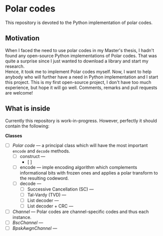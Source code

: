 # Polar codes
This repository is devoted to the Python implementation of polar codes.

## Motivation
When I faced the need to use polar codes in my Master's thesis, I hadn't found any open-source Python implementations of Polar codes.
That was quite a surprise since I just wanted to download a library and start my research.  
Hence, it took me to implement Polar codes myself.
Now, I want to help anybody who will further have a need in Python implementation and I start this project.
This is my first open-source project, I don't have too much experience, but hope it will go well. 
Comments, remarks and pull requests are welcome!

## What is inside

Currently this repository is work-in-progress. However, perfectly it should contain the following:

**Classes**
- [ ] *Polar code* — a principal class which will have the most important `encode` and `decode` methods.
    - [ ] construct — 
        - [ ] 
    - [ ] encode — imple encoding algorithm which complements informational bits with frozen ones and applies a polar transform to the resulting codeword.
    - [ ] decode — 
        - [ ] Successive Cancellation (SC) —
        - [ ] Tal-Vardy (TVD) —
        - [ ] List decoder — 
        - [ ] List decoder + CRC — 
- [ ] *Channel* — Polar codes are channel-specific codes and thus each instance.
- [ ] *BscChannel* — 
- [ ] *BpskAwgnChannel* — 
